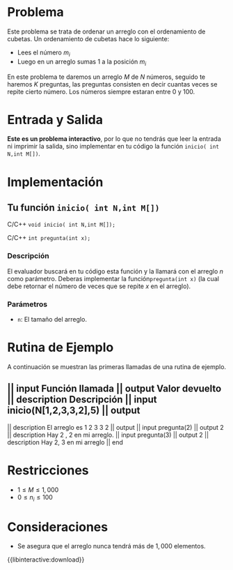 # Problema

Este problema se trata de ordenar un arreglo con el ordenamiento de cubetas. Un ordenamiento de cubetas hace lo siguiente:

* Lees el número $m_i$
* Luego en un arreglo sumas $1$ a la  posición $m_i$

En este problema te daremos un arreglo $M$ de $N$ números, seguido te haremos $K$ preguntas, las preguntas consisten en decir cuantas veces se repite cierto número. Los números siempre estaran entre 0 y 100.

# Entrada y Salida
**Este es un problema interactivo**, por lo que no tendrás que leer la entrada ni imprimir la salida, sino implementar en tu código la función `inicio( int N,int M[])`.

# Implementación

## Tu función `inicio( int N,int M[])`

C/C++ `void inicio( int N,int M[]);`

C/C++ `int pregunta(int x);`

### Descripción

El evaluador buscará en tu código esta función y la llamará con el arreglo $n$ como parámetro. Deberas implementar la función`pregunta(int x)` (la cual debe retornar el número de veces que se repite $x$ en el arreglo).
### Parámetros

* `n`: El tamaño del arreglo.

# Rutina de Ejemplo

A continuación se muestran las primeras llamadas de una rutina de ejemplo.

|| input
Función llamada
|| output
Valor devuelto
|| description
Descripción
|| input
inicio(N[1,2,3,3,2],5)
|| output
-
|| description
El arreglo es 1 2 3 3 2
|| output
|| input
pregunta(2)
|| output
2
|| description
Hay 2 , 2 en mi arreglo.
|| input
pregunta(3)
|| output
2
|| description
Hay 2, 3 en mi arreglo
|| end

# Restricciones

* $1 \leq M  \leq 1,000$
* $0 \leq n_i \leq 100$

# Consideraciones
* Se asegura que el arreglo nunca tendrá más de $1,000$ elementos.

{{libinteractive:download}}
